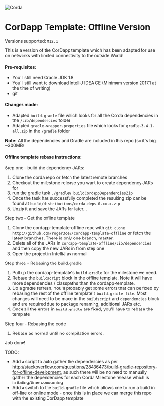 ![Corda](https://www.corda.net/wp-content/uploads/2016/11/fg005_corda_b.png)

# CorDapp Template: Offline Version

Versions supported: `M12.1`

This is a version of the CorDapp template which has been adapted for use on networks with limited
connectivity to the outside World!

#### Pre-requisites:

* You'll still need Oracle JDK 1.8
* You'll still want to download IntelliJ IDEA CE (Minimum version 2017.1 at the time of writing)
* git

#### Changes made:

* Adapted `build.gradle` file which looks for all the Corda dependencies in the `/lib/dependencies` folder
* Adapted `gradle-wrapper.properties` file which looks for `gradle-3.4.1-all.zip` in the `/gradle` folder
  
**Note:** All the dependencies and Gradle are included in this repo (so it's big ~300MB)

#### Offline template rebase instructions:

Step one - build the dependency JARs:

1. Clone the corda repo or fetch the latest remote branches
2. Checkout the milestone release you want to create dependency JARs for
3. run the gradle task `./gradlew buildCordappDependenciesZip`
4. Once the task has successfully completed the resulting zip can be found at `build/distributions/corda-deps-0.xx.x.zip`
5. Unzip it and save the JARs for later...

Step two - Get the offline template

1. Clone the cordapp-template-offline repo with `git clone http://github.com/roger3cev/cordapp-template-offline` or fetch the latest branches. There is only one branch, master.
2. Delete all of the JARs in `cordapp-template-offline/lib/dependencies` and then copy the new JARs in from step one
3. Open the project in IntelliJ as normal

Step three - Rebasing the build.gradle

1. Pull up the cordapp-template's `build.gradle` for the milestone we need.
2. Rebase the `buildscript` block in the offline template. Note it will have more dependencies / classpaths than the cordapp-template. 
3. Do a gradle refresh. You'll probably get some errors that can be fixed by rebasing the rest of the offline template's `build.gradle file`. Most changes will need to be made in the `buildscript` and `dependencies` block and are required due to package renaming, additional JARs etc.
4. Once all the errors in `build.gradle` are fixed, you'll have to rebase the template

Step four - Rebasing the code

1. Rebase as normal until no compilation errors.

Job done!

TODO:

* Add a script to auto gather the dependencies as per http://stackoverflow.com/questions/28436473/build-gradle-repository-for-offline-development, as such there will be no need to manually gather the dependencies for each Corda Milestone release which is irritating/time consuming
* Add a switch to the `build.gradle` file which allows one to run a build in off-line or online mode - once this is in place we can merge this repo with the existing CorDapp template
